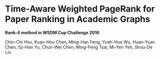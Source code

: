 # Time-Aware Weighted PageRank for Paper Ranking in Academic Graphs

**Rank-4 method in WSDM Cup Challenge 2016**

Chin-Chi Hsu, Kuan-Hou Chan, Ming-Han Feng, Yueh-Hua Wu, Huan-Yuan Chen, Sz-Han Yu, Chun-Wei Chen, Ming-Feng Tsai, Mi-Yen Yeh, Shou-De Lin
